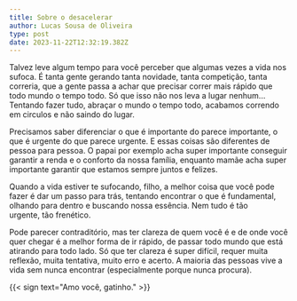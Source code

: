 ```yaml
---
title: Sobre o desacelerar
author: Lucas Sousa de Oliveira
type: post
date: 2023-11-22T12:32:19.382Z
---
```


Talvez leve algum tempo para você perceber que algumas vezes a vida nos sufoca. É tanta gente gerando tanta novidade, tanta competição, tanta correria, que a gente passa a achar que precisar correr mais rápido que todo mundo o tempo todo. Só que isso não nos leva a lugar nenhum... Tentando fazer tudo, abraçar o mundo o tempo todo, acabamos correndo em circulos e não saindo do lugar.

Precisamos saber diferenciar o que é importante do parece importante, o que é urgente do que parece urgente. E essas coisas são diferentes de pessoa para pessoa. O papai por exemplo acha super importante conseguir garantir a renda e o conforto da nossa família, enquanto mamãe acha super importante garantir que estamos sempre juntos e felizes.

Quando a vida estiver te sufocando, filho, a melhor coisa que você pode fazer é dar um passo para trás, tentando encontrar o que é fundamental, olhando para dentro e buscando nossa essência. Nem tudo é tão urgente, tão frenético.

Pode parecer contraditório, mas ter clareza de quem você é e de onde você quer chegar é a melhor forma de ir rápido, de passar todo mundo que está atirando para todo lado. Só que ter clareza é super difícil, requer muita reflexão, muita tentativa, muito erro e acerto. A maioria das pessoas vive a vida sem nunca encontrar (especialmente porque nunca procura).

{{< sign text="Amo você, gatinho." >}}
